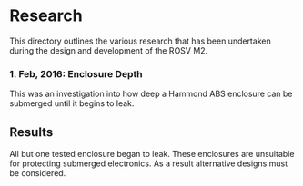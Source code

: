 Research
=======

This directory outlines the various research that has been undertaken 
during the design and development of the ROSV M2.

### 1. Feb, 2016: Enclosure Depth
This was an investigation into how deep a Hammond ABS enclosure can 
be submerged until it begins to leak.

Results
-----------
All but one tested enclosure began to leak. These enclosures are 
unsuitable for protecting submerged electronics. As a result 
alternative designs must be considered.
